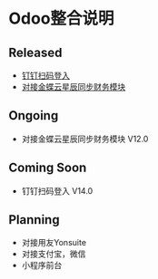 # Odoo整合说明

## Released
* [钉钉扫码登入](https://apps.odoo.com/apps/modules/13.0/oauth_dingtalk/)
* [对接金蝶云星辰同步财务模块](https://apps.odoo.com/apps/modules/14.0/account_integration_jdy/)

## Ongoing
* 对接金蝶云星辰同步财务模块 V12.0

## Coming Soon
* 钉钉扫码登入 V14.0

## Planning
* 对接用友Yonsuite
* 对接支付宝，微信
* 小程序前台
